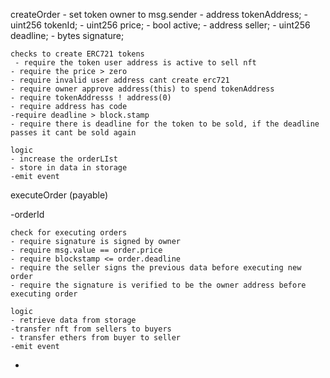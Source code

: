 createOrder
    - set token owner to msg.sender 
    - address tokenAddress;
    - uint256 tokenId;
    - uint256 price;
    - bool active;
    - address seller;
    - uint256 deadline;
    - bytes signature;

    checks to create ERC721 tokens
     - require the token user address is active to sell nft
    - require the price > zero
    - require invalid user address cant create erc721
    - require owner approve address(this) to spend tokenAddress
    - require tokenAddresss ! address(0)
    - require address has code
    -require deadline > block.stamp
    - require there is deadline for the token to be sold, if the deadline passes it cant be sold again
    
    logic
    - increase the orderLIst
    - store in data in storage
    -emit event

executeOrder (payable)

-orderId

    check for executing orders
    - require signature is signed by owner
    - require msg.value == order.price
    - require blockstamp <= order.deadline
    - require the seller signs the previous data before executing new order
    - require the signature is verified to be the owner address before executing order
    
    logic 
    - retrieve data from storage
    -transfer nft from sellers to buyers
    - transfer ethers from buyer to seller
    -emit event
 
- 